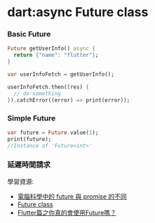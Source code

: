 # dart:async Future<T> class
  
### Basic Future
```dart
Future getUserInfo() async {
  return {"name": "flutter"};
}

var userInfoFetch = getUserInfo();

userInfoFetch.then((res) {
  // do something
}).catchError((error) => print(error));
```

### Simple Future
```dart
var future = Future.value(1);
print(future);
//Instance of 'Future<int>'
```

### 延遲時間請求

學習資源:
- [電腦科學中的 future 與 promise 的不同](https://zh.wikipedia.org/wiki/Future%E4%B8%8Epromise)
- [Future class](https://api.dart.dev/stable/2.12.4/dart-async/Future-class.html)
- [Flutter篇之你真的會使用Future嗎？](https://juejin.cn/post/6844903893403451405)

